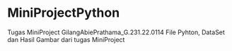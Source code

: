 # MiniProjectPython
Tugas MiniProject GilangAbiePrathama_G.231.22.0114
File Pyhton, DataSet dan Hasil Gambar dari tugas MiniProject
